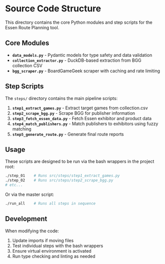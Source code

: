 # Source Code Structure

This directory contains the core Python modules and step scripts for the Essen Route Planning tool.

## Core Modules

- **`data_models.py`** - Pydantic models for type safety and data validation
- **`collection_extractor.py`** - DuckDB-based extraction from BGG collection CSV
- **`bgg_scraper.py`** - BoardGameGeek scraper with caching and rate limiting

## Step Scripts

The `steps/` directory contains the main pipeline scripts:

1. **`step1_extract_games.py`** - Extract target games from collection.csv
2. **`step2_scrape_bgg.py`** - Scrape BGG for publisher information
3. **`step3_fetch_essen_data.py`** - Fetch Essen exhibitor and product data
4. **`step4_match_publishers.py`** - Match publishers to exhibitors using fuzzy matching
5. **`step5_generate_route.py`** - Generate final route reports

## Usage

These scripts are designed to be run via the bash wrappers in the project root:

```bash
./step_01    # Runs src/steps/step1_extract_games.py
./step_02    # Runs src/steps/step2_scrape_bgg.py
# etc...
```

Or via the master script:

```bash
./run_all    # Runs all steps in sequence
```

## Development

When modifying the code:

1. Update imports if moving files
2. Test individual steps with the bash wrappers
3. Ensure virtual environment is activated
4. Run type checking and linting as needed
